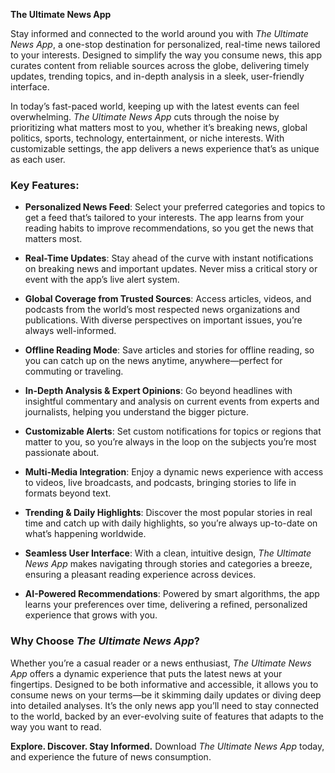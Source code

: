 **The Ultimate News App**

Stay informed and connected to the world around you with *The Ultimate News App*, a one-stop destination for personalized, real-time news tailored to your interests. Designed to simplify the way you consume news, this app curates content from reliable sources across the globe, delivering timely updates, trending topics, and in-depth analysis in a sleek, user-friendly interface. 

In today’s fast-paced world, keeping up with the latest events can feel overwhelming. *The Ultimate News App* cuts through the noise by prioritizing what matters most to you, whether it’s breaking news, global politics, sports, technology, entertainment, or niche interests. With customizable settings, the app delivers a news experience that’s as unique as each user.

### Key Features:

- **Personalized News Feed**: Select your preferred categories and topics to get a feed that’s tailored to your interests. The app learns from your reading habits to improve recommendations, so you get the news that matters most.

- **Real-Time Updates**: Stay ahead of the curve with instant notifications on breaking news and important updates. Never miss a critical story or event with the app’s live alert system.

- **Global Coverage from Trusted Sources**: Access articles, videos, and podcasts from the world’s most respected news organizations and publications. With diverse perspectives on important issues, you’re always well-informed.

- **Offline Reading Mode**: Save articles and stories for offline reading, so you can catch up on the news anytime, anywhere—perfect for commuting or traveling.

- **In-Depth Analysis & Expert Opinions**: Go beyond headlines with insightful commentary and analysis on current events from experts and journalists, helping you understand the bigger picture.

- **Customizable Alerts**: Set custom notifications for topics or regions that matter to you, so you’re always in the loop on the subjects you’re most passionate about.

- **Multi-Media Integration**: Enjoy a dynamic news experience with access to videos, live broadcasts, and podcasts, bringing stories to life in formats beyond text.

- **Trending & Daily Highlights**: Discover the most popular stories in real time and catch up with daily highlights, so you’re always up-to-date on what’s happening worldwide.

- **Seamless User Interface**: With a clean, intuitive design, *The Ultimate News App* makes navigating through stories and categories a breeze, ensuring a pleasant reading experience across devices.

- **AI-Powered Recommendations**: Powered by smart algorithms, the app learns your preferences over time, delivering a refined, personalized experience that grows with you.

### Why Choose *The Ultimate News App*?

Whether you’re a casual reader or a news enthusiast, *The Ultimate News App* offers a dynamic experience that puts the latest news at your fingertips. Designed to be both informative and accessible, it allows you to consume news on your terms—be it skimming daily updates or diving deep into detailed analyses. It’s the only news app you’ll need to stay connected to the world, backed by an ever-evolving suite of features that adapts to the way you want to read.

**Explore. Discover. Stay Informed.** Download *The Ultimate News App* today, and experience the future of news consumption.
